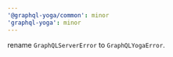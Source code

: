 ```yaml
---
'@graphql-yoga/common': minor
'graphql-yoga': minor
---
```


rename `GraphQLServerError` to `GraphQLYogaError`.
